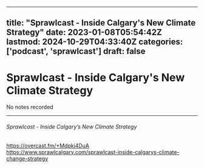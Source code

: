 
---
title: "Sprawlcast - Inside Calgary's New Climate Strategy"
date: 2023-01-08T05:54:42Z
lastmod: 2024-10-29T04:33:40Z
categories: ['podcast', 'sprawlcast']
draft: false
---


# Sprawlcast - Inside Calgary's New Climate Strategy

No notes recorded

- - -
###### Sprawlcast - Inside Calgary’s New Climate Strategy

https://overcast.fm/+Mdpkj4DuA  
https://www.sprawlcalgary.com/sprawlcast-inside-calgarys-climate-change-strategy

<!-- #public #podcast #sprawlcast -->

<!-- {BearID:772914C2-8A9F-47FD-9B64-4AB346BA669F-28016-00002D97E3A5422A} -->
